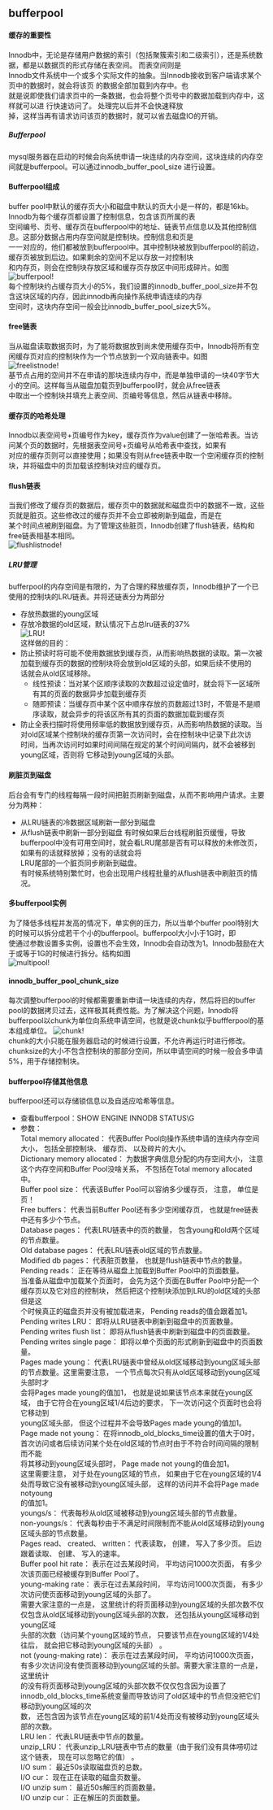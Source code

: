 ## bufferpool  

#### 缓存的重要性
Innodb中，无论是存储用户数据的索引（包括聚簇索引和二级索引），还是系统数据，都是以数据页的形式存储在表空间。  而表空间则是  
Innodb文件系统中一个或多个实际文件的抽象。当Innodb接收到客户端请求某个页中的数据时，就会将该页  的数据全部加载到内存中。也  
就是说即使我们请求页中的一条数据，也会将整个页号中的数据加载到内存中，这样就可以进  行快速访问了。 处理完以后并不会快速释放  
掉，这样当再有请求访问该页的数据时，就可以省去磁盘IO的开销。    

##### Bufferpool
mysql服务器在启动的时候会向系统申请一块连续的内存空间，这块连续的内存空间就是bufferpool。可以通过innodb_buffer_pool_size
进行设置。  

#### Bufferpool组成  
buffer pool中默认的缓存页大小和磁盘中默认的页大小是一样的，都是16kb。Innodb为每个缓存页都设置了控制信息，包含该页所属的表  
空间编号、页号、缓存页在bufferpool中的地址、链表节点信息以及其他控制信息。这部分数据占用内存空间就是控制块。控制信息和页是  
一一对应的，他们都被放到bufferpool中。其中控制块被放到bufferpool的前边，缓存页被放到后边。如果剩余的空间不足以存放一对控制块  
和内存页，则会在控制块存放区域和缓存页存放区中间形成碎片。如图    
![bufferpool!](/studyforbat/pic/bufferpool.png "bufferpool")    
每个控制块约占缓存页大小的5%，我们设置的innodb_buffer_pool_size并不包含这块区域的内存，因此innodb再向操作系统申请连续的内存  
空间时，这块内存空间一般会比innodb_buffer_pool_size大5%。  

#### free链表
当从磁盘读取数据页时，为了能将数据放到尚未使用缓存页中，Innodb将所有空闲缓存页对应的控制块作为一个节点放到一个双向链表中。如图   
![freelistnode!](/studyforbat/pic/freelistnode.png "free链表")  
基节点占用的空间并不在申请的那块连续内存中，而是单独申请的一块40字节大小的空间。这样每当从磁盘加载页到bufferpool时，就会从free链表  
中取出一个控制块并填充上表空间、页编号等信息，然后从链表中移除。  

#### 缓存页的哈希处理  
Innodb以表空间号+页编号作为key，缓存页作为value创建了一张哈希表。当访问某个页的数据时，先根据表空间号+页编号从哈希表中查找，如果有  
对应的缓存页则可以直接使用；如果没有则从free链表中取一个空闲缓存页的控制块，并将磁盘中的页加载该控制块对应的缓存页。  

#### flush链表  
当我们修改了缓存页的数据后，缓存页中的数据就和磁盘页中的数据不一致，这些页就是脏页。这些修改过的缓存页并不会立即被刷新到磁盘，而是在  
某个时间点被刷到磁盘。为了管理这些脏页，Innodb创建了flush链表，结构和free链表相基本相同。   
![flushlistnode!](/studyforbat/pic/flushlistnode.png "flsuh链表")  

##### LRU管理
bufferpool的内存空间是有限的，为了合理的释放缓存页，Innodb维护了一个已使用的控制块的LRU链表。并将还链表分为两部分  
- 存放热数据的young区域  
- 存放冷数据的old区域，默认情况下占总lru链表的37%    
![LRU!](/studyforbat/pic/lrulistnode.png "LRU链表")  
这样做的目的：  
- 防止预读时将可能不使用数据放到缓存页，从而影响热数据的读取。第一次被加载到缓存页的数据的控制块将会放到old区域的头部，如果后续不使用的  
话就会从old区域移除。  
    - 线性预读：当对某个区顺序读取的次数超过设定值时，就会将下一区域所有其的页面的数据异步加载到缓存页  
    - 随即预读：当缓存页中某个区中顺序存放的页数超过13时，不管是不是顺序读取，就会异步的将该区所有其的页面的数据加载到缓存页    
- 防止全表扫描时将使用频率低的数据放到缓存页，从而影响热数据的读取。当对old区域某个控制块的缓存页第一次访问时，会在控制块中记录下此次访  
时间，当再次访问时如果时间间隔在规定的某个时间间隔内，就不会被移到young区域，否则将 它移动到young区域的头部。  

#### 刷脏页到磁盘
后台会有专门的线程每隔一段时间把脏页刷新到磁盘，从而不影响用户请求。主要分为两种：  
- 从LRU链表的冷数据区域刷新一部分到磁盘  
- 从flush链表中刷新一部分到磁盘
有时候如果后台线程刷脏页缓慢，导致bufferpool中没有可用空间时，就会看LRU尾部是否有可以释放的未修改页，如果有的话就释放掉；没有的话就会将  
LRU尾部的一个脏页同步刷新到磁盘。  
有时候系统特别繁忙时，也会出现用户线程批量的从flush链表中刷脏页的情况。


#### 多bufferpool实例  
为了降低多线程并发高的情况下，单实例的压力，所以当单个buffer pool特别大的时候可以拆分成若干个小的bufferpool。bufferpool大小小于1G时，即  
使通过参数设置多实例，设置也不会生效，Innodb会自动改为1。Innodb鼓励在大于或等于1G的时候进行拆分。结构如图  
![multipool!](/studyforbat/pic/mutipool.png "多实例")   

####  innodb_buffer_pool_chunk_size  
每次调整bufferpool的时候都需要重新申请一块连续的内存，然后将旧的buffer pool的数据拷贝过去，这样极其耗费性能。为了解决这个问题，Innodb将  
bufferpool以chunk为单位向系统申请空间，也就是说chunk似乎buffferpool的基本组成单位。 
![chunk!](/studyforbat/pic/chunk.png "chunk")   
chunk的大小只能在服务器启动的时候进行设置，不允许再运行时进行修改。chunksize的大小不包含控制块的那部分空间，所以申请空间的时候一般会多申请  
5%，用于存储控制块。  

#### bufferpool存储其他信息  
bufferpool还可以存储锁信息以及自适应哈希等信息。  
- 查看bufferpool：SHOW ENGINE INNODB STATUS\G  
- 参数：  
Total memory allocated： 代表Buffer Pool向操作系统申请的连续内存空间大小， 包括全部控制块、 缓存页、 以及碎片的大小。  
Dictionary memory allocated： 为数据字典信息分配的内存空间大小， 注意这个内存空间和Buffer Pool没啥关系， 不包括在Total memory allocated中。  
Buffer pool size： 代表该Buffer Pool可以容纳多少缓存页， 注意， 单位是页！  
Free buffers： 代表当前Buffer Pool还有多少空闲缓存页， 也就是free链表中还有多少个节点。  
Database pages： 代表LRU链表中的页的数量， 包含young和old两个区域的节点数量。  
Old database pages： 代表LRU链表old区域的节点数量。  
Modified db pages： 代表脏页数量， 也就是flush链表中节点的数量。  
Pending reads： 正在等待从磁盘上加载到Buffer Pool中的页面数量。  
当准备从磁盘中加载某个页面时， 会先为这个页面在Buffer Pool中分配一个缓存页以及它对应的控制块， 然后把这个控制块添加到LRU的old区域的头部但是这  
个时候真正的磁盘页并没有被加载进来， Pending reads的值会跟着加1。    
Pending writes LRU： 即将从LRU链表中刷新到磁盘中的页面数量。    
Pending writes flush list： 即将从flush链表中刷新到磁盘中的页面数量。    
Pending writes single page： 即将以单个页面的形式刷新到磁盘中的页面数量。    
Pages made young： 代表LRU链表中曾经从old区域移动到young区域头部的节点数量。这里需要注意， 一个节点每次只有从old区域移动到young区域头部时才  
会将Pages made young的值加1， 也就是说如果该节点本来就在young区域， 由于它符合在young区域1/4后边的要求， 下一次访问这个页面时也会将它移动到  
young区域头部， 但这个过程并不会导致Pages made young的值加1。
Page made not young： 在将innodb_old_blocks_time设置的值大于0时， 首次访问或者后续访问某个处在old区域的节点时由于不符合时间间隔的限制而不能  
将其移动到young区域头部时， Page made not young的值会加1。  
这里需要注意， 对于处在young区域的节点， 如果由于它在young区域的1/4处而导致它没有被移动到young区域头部， 这样的访问并不会将Page made notyoung  
的值加1。    
youngs/s： 代表每秒从old区域被移动到young区域头部的节点数量。  
non-youngs/s： 代表每秒由于不满足时间限制而不能从old区域移动到young区域头部的节点数量。    
Pages read、 created、 written： 代表读取， 创建， 写入了多少页。 后边跟着读取、 创建、 写入的速率。    
Buffer pool hit rate： 表示在过去某段时间， 平均访问1000次页面， 有多少次该页面已经被缓存到Buffer Pool了。    
young-making rate： 表示在过去某段时间， 平均访问1000次页面， 有多少次访问使页面移动到young区域的头部了。    
需要大家注意的一点是， 这里统计的将页面移动到young区域的头部次数不仅仅包含从old区域移动到young区域头部的次数， 还包括从young区域移动到young区域  
头部的次数（访问某个young区域的节点， 只要该节点在young区域的1/4处往后， 就会把它移动到young区域的头部） 。  
not (young-making rate)： 表示在过去某段时间， 平均访问1000次页面， 有多少次访问没有使页面移动到young区域的头部。需要大家注意的一点是，这里统计  
的没有将页面移动到young区域的头部次数不仅仅包含因为设置了innodb_old_blocks_time系统变量而导致访问了old区域中的节点但没把它们移动到young区域的次  
数， 还包含因为该节点在young区域的前1/4处而没有被移动到young区域头部的次数。  
LRU len： 代表LRU链表中节点的数量。  
unzip_LRU： 代表unzip_LRU链表中节点的数量（由于我们没有具体唠叨过这个链表， 现在可以忽略它的值） 。  
I/O sum： 最近50s读取磁盘页的总数。  
I/O cur： 现在正在读取的磁盘页数量。  
I/O unzip sum： 最近50s解压的页面数量。  
I/O unzip cur： 正在解压的页面数量。  
